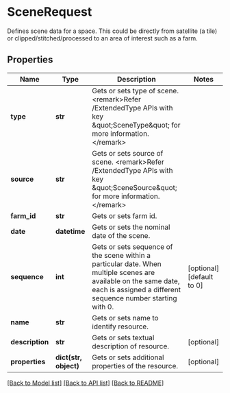 # SceneRequest

Defines scene data for a space. This could be directly from satellite  (a tile) or clipped/stitched/processed to an area of interest such  as a farm.
## Properties
Name | Type | Description | Notes
------------ | ------------- | ------------- | -------------
**type** | **str** | Gets or sets type of scene.  &lt;remark&gt;Refer /ExtendedType APIs with key \&quot;SceneType\&quot; for more information.&lt;/remark&gt; | 
**source** | **str** | Gets or sets source of scene.  &lt;remark&gt;Refer /ExtendedType APIs with key \&quot;SceneSource\&quot; for more information.&lt;/remark&gt; | 
**farm_id** | **str** | Gets or sets farm id. | 
**date** | **datetime** | Gets or sets the nominal date of the scene. | 
**sequence** | **int** | Gets or sets sequence of the scene within a particular date.  When multiple scenes are available on the same date, each is assigned a different sequence number starting with 0. | [optional] [default to 0]
**name** | **str** | Gets or sets name to identify resource. | 
**description** | **str** | Gets or sets textual description of resource. | [optional] 
**properties** | **dict(str, object)** | Gets or sets additional properties of the resource. | [optional] 

[[Back to Model list]](../README.md#documentation-for-models) [[Back to API list]](../README.md#documentation-for-api-endpoints) [[Back to README]](../README.md)


